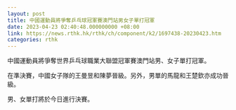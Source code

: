```yaml
---
layout: post
title: 中國運動員將爭奪乒乓球冠軍賽澳門站男女子單打冠軍
date: 2023-04-23 02:40:48.000000000 +08:00
link: https://news.rthk.hk/rthk/ch/component/k2/1697438-20230423.htm
categories: rthk
---
```


中國運動員將爭奪世界乒乓球職業大聯盟冠軍賽澳門站男、女子單打冠軍。

在準決賽，中國女子隊的王曼昱和陳夢晉級。另外，男單的馬龍和王楚欽亦成功晉級。

男、女單打將於今日進行決賽。
